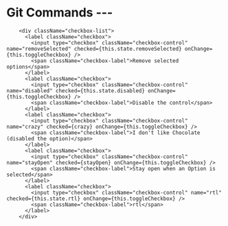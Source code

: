 # Git Commands  ---


        <div className="checkbox-list">
          <label className="checkbox">
            <input type="checkbox" className="checkbox-control" name="removeSelected" checked={this.state.removeSelected} onChange={this.toggleCheckbox} />
            <span className="checkbox-label">Remove selected options</span>
          </label>
          <label className="checkbox">
            <input type="checkbox" className="checkbox-control" name="disabled" checked={this.state.disabled} onChange={this.toggleCheckbox} />
            <span className="checkbox-label">Disable the control</span>
          </label>
          <label className="checkbox">
            <input type="checkbox" className="checkbox-control" name="crazy" checked={crazy} onChange={this.toggleCheckbox} />
            <span className="checkbox-label">I don't like Chocolate (disabled the option)</span>
          </label>
          <label className="checkbox">
            <input type="checkbox" className="checkbox-control" name="stayOpen" checked={stayOpen} onChange={this.toggleCheckbox} />
            <span className="checkbox-label">Stay open when an Option is selected</span>
          </label>
          <label className="checkbox">
            <input type="checkbox" className="checkbox-control" name="rtl" checked={this.state.rtl} onChange={this.toggleCheckbox} />
            <span className="checkbox-label">rtl</span>
          </label>
        </div>